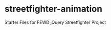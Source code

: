 streetfighter-animation
=======================

Starter Files for FEWD jQuery Streetfighter Project

